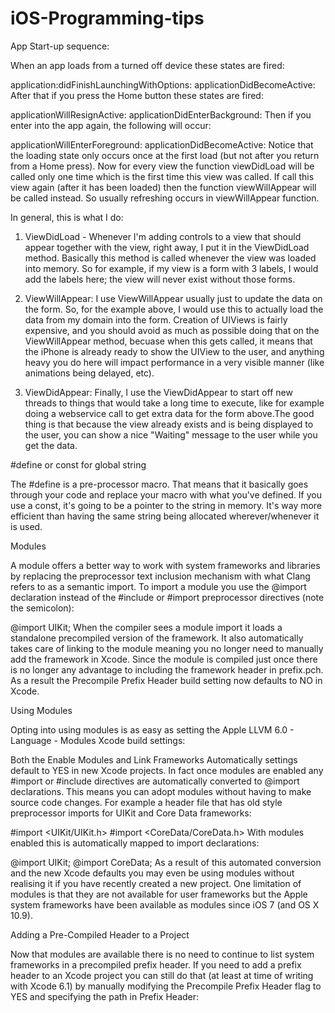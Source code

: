 # iOS-Programming-tips

App Start-up sequence:

When an app loads from a turned off device these states are fired:

application:didFinishLaunchingWithOptions:
applicationDidBecomeActive:
After that if you press the Home button these states are fired:

applicationWillResignActive:
applicationDidEnterBackground:
Then if you enter into the app again, the following will occur:

applicationWillEnterForeground:
applicationDidBecomeActive:
Notice that the loading state only occurs once at the first load (but not after you return from a Home press). Now for every view the function viewDidLoad will be called only one time which is the first time this view was called. If call this view again (after it has been loaded) then the function viewWillAppear will be called instead. So usually refreshing occurs in viewWillAppear function.

In general, this is what I do:

1) ViewDidLoad - Whenever I'm adding controls to a view that should appear together with the view, right away, I put it in the ViewDidLoad method. Basically this method is called whenever the view was loaded into memory. So for example, if my view is a form with 3 labels, I would add the labels here; the view will never exist without those forms.

2) ViewWillAppear: I use ViewWillAppear usually just to update the data on the form. So, for the example above, I would use this to actually load the data from my domain into the form. Creation of UIViews is fairly expensive, and you should avoid as much as possible doing that on the ViewWillAppear method, becuase when this gets called, it means that the iPhone is already ready to show the UIView to the user, and anything heavy you do here will impact performance in a very visible manner (like animations being delayed, etc).

3) ViewDidAppear: Finally, I use the ViewDidAppear to start off new threads to things that would take a long time to execute, like for example doing a webservice call to get extra data for the form above.The good thing is that because the view already exists and is being displayed to the user, you can show a nice "Waiting" message to the user while you get the data.

#define or const for global string

The #define is a pre-processor macro. That means that it basically goes through your code and replace your macro with what you've defined.
If you use a const, it's going to be a pointer to the string in memory. It's way more efficient than having the same string being allocated wherever/whenever it is used.

Modules

A module offers a better way to work with system frameworks and libraries by replacing the preprocessor text inclusion mechanism with what Clang refers to as a semantic import. To import a module you use the @import declaration instead of the #include or #import preprocessor directives (note the semicolon):

@import UIKit;
When the compiler sees a module import it loads a standalone precompiled version of the framework. It also automatically takes care of linking to the module meaning you no longer need to manually add the framework in Xcode. Since the module is compiled just once there is no longer any advantage to including the framework header in prefix.pch. As a result the Precompile Prefix Header build setting now defaults to NO in Xcode.

Using Modules

Opting into using modules is as easy as setting the Apple LLVM 6.0 - Language - Modules Xcode build settings:

Both the Enable Modules and Link Frameworks Automatically settings default to YES in new Xcode projects. In fact once modules are enabled any #import or #include directives are automatically converted to @import declarations. This means you can adopt modules without having to make source code changes. For example a header file that has old style preprocessor imports for UIKit and Core Data frameworks:

#import <UIKit/UIKit.h>
#import <CoreData/CoreData.h>
With modules enabled this is automatically mapped to import declarations:

@import UIKit;
@import CoreData;
As a result of this automated conversion and the new Xcode defaults you may even be using modules without realising it if you have recently created a new project. One limitation of modules is that they are not available for user frameworks but the Apple system frameworks have been available as modules since iOS 7 (and OS X 10.9).

Adding a Pre-Compiled Header to a Project

Now that modules are available there is no need to continue to list system frameworks in a precompiled prefix header. If you need to add a prefix header to an Xcode project you can still do that (at least at time of writing with Xcode 6.1) by manually modifying the Precompile Prefix Header flag to YES and specifying the path in Prefix Header:
